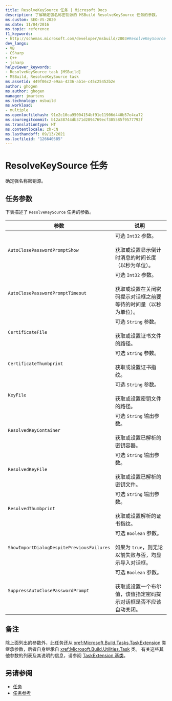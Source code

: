 ```yaml
---
title: ResolveKeySource 任务 | Microsoft Docs
description: 了解确定强名称密钥源的 MSBuild ResolveKeySource 任务的参数。
ms.custom: SEO-VS-2020
ms.date: 11/04/2016
ms.topic: reference
f1_keywords:
- http://schemas.microsoft.com/developer/msbuild/2003#ResolveKeySource
dev_langs:
- VB
- CSharp
- C++
- jsharp
helpviewer_keywords:
- ResolveKeySource task [MSBuild]
- MSBuild, ResolveKeySource task
ms.assetid: 449f06c2-e9aa-4236-ab1e-c45c25452b2e
author: ghogen
ms.author: ghogen
manager: jmartens
ms.technology: msbuild
ms.workload:
- multiple
ms.openlocfilehash: 91e2c10ca95004154bf91e11906d440b57e4ca72
ms.sourcegitcommit: b12a38744db371d2894769ecf305585f9577792f
ms.translationtype: HT
ms.contentlocale: zh-CN
ms.lasthandoff: 09/13/2021
ms.locfileid: "126640585"
---
```

# <a name="resolvekeysource-task"></a>ResolveKeySource 任务

确定强名称密钥源。

## <a name="task-parameters"></a>任务参数

 下表描述了 `ResolveKeySource` 任务的参数。

|参数|说明|
|---------------|-----------------|
|`AutoClosePasswordPromptShow`|可选 `Int32` 参数。<br /><br /> 获取或设置显示倒计时消息的时间长度（以秒为单位）。|
|`AutoClosePasswordPromptTimeout`|可选 `Int32` 参数。<br /><br /> 获取或设置在关闭密码提示对话框之前要等待的时间量（以秒为单位）。|
|`CertificateFile`|可选 `String` 参数。<br /><br /> 获取或设置证书文件的路径。|
|`CertificateThumbprint`|可选 `String` 参数。<br /><br /> 获取或设置证书指纹。|
|`KeyFile`|可选 `String` 参数。<br /><br /> 获取或设置密钥文件的路径。|
|`ResolvedKeyContainer`|可选 `String` 输出参数。<br /><br /> 获取或设置已解析的密钥容器。|
|`ResolvedKeyFile`|可选 `String` 输出参数。<br /><br /> 获取或设置已解析的密钥文件。|
|`ResolvedThumbprint`|可选 `String` 输出参数。<br /><br /> 获取或设置解析的证书指纹。|
|`ShowImportDialogDespitePreviousFailures`|可选 `Boolean` 参数。<br /><br /> 如果为 `true`，则无论以前失败与否，均显示导入对话框。|
|`SuppressAutoClosePasswordPrompt`|可选 `Boolean` 参数。<br /><br /> 获取或设置一个布尔值，该值指定密码提示对话框是否不应该自动关闭。|

## <a name="remarks"></a>备注

 除上面列出的参数外，此任务还从 <xref:Microsoft.Build.Tasks.TaskExtension> 类继承参数，后者自身继承自 <xref:Microsoft.Build.Utilities.Task> 类。 有关这些其他参数的列表及其说明的信息，请参阅 [TaskExtension 基类](../msbuild/taskextension-base-class.md)。

## <a name="see-also"></a>另请参阅

- [任务](../msbuild/msbuild-tasks.md)
- [任务参考](../msbuild/msbuild-task-reference.md)
